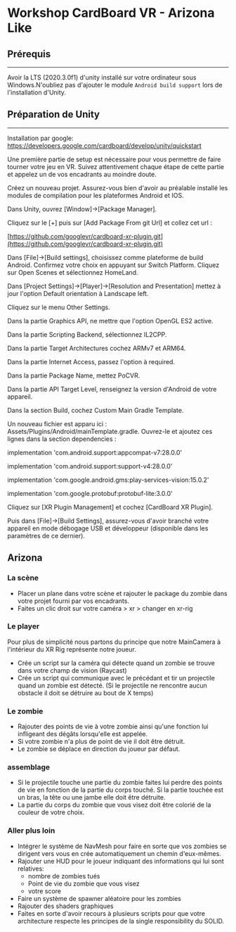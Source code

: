 # Workshop CardBoard VR - Arizona Like

## Prérequis
---
Avoir la LTS (2020.3.0f1) d'unity installé sur votre ordinateur sous Windows.N'oubliez pas d'ajouter le module `Android build support` lors de l'installation d'Unity.

## Préparation de Unity
---

Installation par google: <https://developers.google.com/cardboard/develop/unity/quickstart>

Une première partie de setup est nécessaire pour vous permettre de faire tourner votre jeu en VR. Suivez attentivement chaque étape de cette partie et appelez un de vos encadrants au moindre doute.

Créez un nouveau projet. Assurez-vous bien d'avoir au préalable installé les modules de compilation pour les plateformes Android et IOS.

Dans Unity, ouvrez \[Window\]->\[Package Manager\].

Cliquez sur le \[+\] puis sur \[Add Package From git Url\] et collez cet url :

[https://github.com/googlevr/cardboard-xr-plugin.git](https://github.com/googlevr/cardboard-xr-plugin.git)

Dans \[File\]->\[Build settings\], choisissez comme plateforme de build Android. Confirmez votre choix en appuyant sur Switch Platform. Cliquez sur Open Scenes et sélectionnez HomeLand.

Dans \[Project Settings\]->\[Player\]->\[Resolution and Presentation\] mettez à jour l'option Default orientation à Landscape left.

Cliquez sur le menu Other Settings.

Dans la partie Graphics API, ne mettre que l'option OpenGL ES2 active.

Dans la partie Scripting Backend, sélectionnez IL2CPP.

Dans la partie Target Architectures cochez ARMv7 et ARM64.

Dans la partie Internet Access, passez l'option à required.

Dans la partie Package Name, mettez PoCVR.

Dans la partie API Target Level, renseignez la version d'Android de votre appareil.

Dans la section Build, cochez Custom Main Gradle Template.

Un nouveau fichier est apparu ici : Assets/Plugins/Android/mainTemplate.gradle. Ouvrez-le et ajoutez ces lignes dans la section dependencies :

implementation 'com.android.support:appcompat-v7:28.0.0'

implementation 'com.android.support:support-v4:28.0.0'

implementation 'com.google.android.gms:play-services-vision:15.0.2'

implementation 'com.google.protobuf:protobuf-lite:3.0.0'

Cliquez sur \[XR Plugin Management\] et cochez \[CardBoard XR Plugin\].

Puis dans \[File\]->\[Build Settings\], assurez-vous d'avoir branché votre appareil en mode débogage USB et développeur (disponible dans les paramètres de ce dernier).

## Arizona


### La scène

- Placer un plane dans votre scène et rajouter le package du zombie dans votre projet fourni par vos encadrants.
- Faites un clic droit sur votre caméra > xr > changer en xr-rig

### Le player

Pour plus de simplicité nous partons du principe que notre MainCamera à l'intérieur du XR Rig représente notre joueur.

- Crée un script sur la caméra qui détecte quand un zombie se trouve dans votre champ de vision (Raycast)
- Crée un script qui communique avec le précédant et tir un projectile quand un zombie est détecté. (Si le projectile ne rencontre aucun obstacle il doit se détruire au bout de X temps)

### Le zombie

- Rajouter des points de vie à votre zombie ainsi qu'une fonction lui infligeant des dégâts lorsqu'elle est appelée.
- Si votre zombie n'a plus de point de vie il doit être détruit.
- Le zombie se déplace en direction du joueur par défaut.

### assemblage

- Si le projectile touche une partie du zombie faites lui perdre des points de vie en fonction de la partie du corps touché. Si la partie touchée est un bras, la tête ou une jambe elle doit être détruite.
- La partie du corps du zombie que vous visez doit être colorié de la couleur de votre choix.

### Aller plus loin

- Intégrer le système de NavMesh pour faire en sorte que vos zombies se dirigent vers vous en crée automatiquement un chemin d'eux-mêmes.
- Rajouter une HUD pour le joueur indiquant des informations qui lui sont relatives:
  - nombre de zombies tués
  - Point de vie du zombie que vous visez
  - votre score
- Faire un système de spawner aléatoire pour les zombies
- Rajouter des shaders graphiques
- Faites en sorte d'avoir recours à plusieurs scripts pour que votre architecture respecte les principes de la single responsibility du SOLID.
